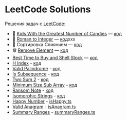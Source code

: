 # LeetCode Solutions

Решения задач с [LeetCode](https://leetcode.com):

- 🧒 [Kids With the Greatest Number of Candies](https://leetcode.com/problems/kids-with-the-greatest-number-of-candies) — [код](./src/kidsWithCandies.ts)
- 🔢 [Roman to Integer](https://leetcode.com/problems/roman-to-integer/) — [код](./src/romanToInt.ts)xxx
- 🧩 Сортировка Слиянием — [код](./src/mergeSort.ts)
- 🗑️ [Remove Element](https://leetcode.com/problems/remove-element/) — [код](./src/removeElement.ts)
- [Best Time to Buy and Shell Stock](https://leetcode.com/problems/best-time-to-buy-and-sell-stock-ii/?envType=study-plan-v2&envId=top-interview-150) — [код](src%2FbestTimeStock.ts)
- [H Index](https://leetcode.com/problems/h-index/?envType=study-plan-v2&envId=top-interview-150) - [код](src%2FhIndex.ts)
- [Valid Palindrome](https://leetcode.com/problems/valid-palindrome/?envType=study-plan-v2&envId=top-interview-150) - [код](src%2FisPalindrom.ts)
- [Is Subsequence](https://leetcode.com/problems/is-subsequence/description/?envType=study-plan-v2&envId=top-interview-150) - [код](src%2FisSubsequence.ts)
- [Two Sum 2](https://leetcode.com/problems/two-sum-ii-input-array-is-sorted/description/?envType=study-plan-v2&envId=top-interview-150) - [код](src%2FinputArrayIsSorted.ts)
- [Minimum Size Sub Array](https://leetcode.com/problems/minimum-size-subarray-sum/description/?envType=study-plan-v2&envId=top-interview-150) - [код](src%2FminimumSizeSubArray.ts)
- [Ransom Note](https://leetcode.com/problems/ransom-note/?envType=study-plan-v2&envId=top-interview-150) - [код](src%2FransomNote.ts)
- [Isomorphic Strings](https://leetcode.com/problems/isomorphic-strings/description/?envType=study-plan-v2&envId=top-interview-150) - [код](src%2FransomNote.ts)
- [Happy Number](https://leetcode.com/problems/happy-number/?envType=study-plan-v2&envId=top-interview-150) - [isHappy.ts](src%2FisHappy.ts)
- [Valid Anagram](https://leetcode.com/problems/valid-anagram/?envType=study-plan-v2&envId=top-interview-150) - [isAnagram.ts](src%2FisAnagram.ts) 
- [Summary Ranges](https://leetcode.com/problems/summary-ranges/description/?envType=study-plan-v2&envId=top-interview-150) - [summaryRanges.ts](src%2FsummaryRanges.ts)
